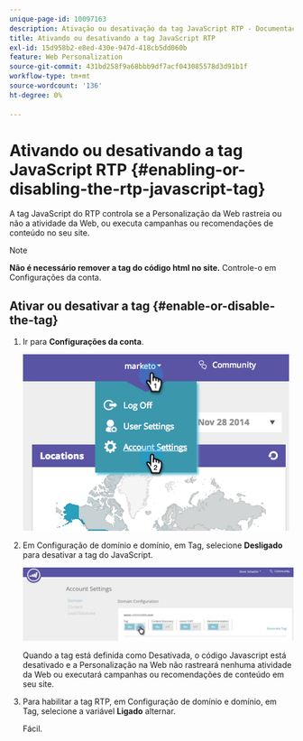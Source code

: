 ```yaml
---
unique-page-id: 10097163
description: Ativação ou desativação da tag JavaScript RTP - Documentação do Marketo - Documentação do produto
title: Ativando ou desativando a tag JavaScript RTP
exl-id: 15d958b2-e8ed-430e-947d-418cb5dd060b
feature: Web Personalization
source-git-commit: 431bd258f9a68bbb9df7acf043085578d3d91b1f
workflow-type: tm+mt
source-wordcount: '136'
ht-degree: 0%

---
```


# Ativando ou desativando a tag JavaScript RTP {#enabling-or-disabling-the-rtp-javascript-tag}

A tag JavaScript do RTP controla se a Personalização da Web rastreia ou não a atividade da Web, ou executa campanhas ou recomendações de conteúdo no seu site.

>[!NOTE]
>
>**Não é necessário remover a tag do código html no site.** Controle-o em Configurações da conta.

## Ativar ou desativar a tag {#enable-or-disable-the-tag}

1. Ir para **Configurações da conta**.

   ![](assets/image2014-12-1-23-3a3-3a12.png)

1. Em Configuração de domínio e domínio, em Tag, selecione **Desligado** para desativar a tag do JavaScript.

   ![](assets/account-settings-domain-tag.jpg)

   Quando a tag está definida como Desativada, o código Javascript está desativado e a Personalização na Web não rastreará nenhuma atividade da Web ou executará campanhas ou recomendações de conteúdo em seu site.

1. Para habilitar a tag RTP, em Configuração de domínio e domínio, em Tag, selecione a variável **Ligado** alternar.

   Fácil.
